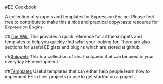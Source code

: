 #EE-Cookbook

A collection of snippets and templates for Expression Engine. Please feel free to contribute to make this a nice and practical copy/paste resource for Expression Engine.

##[The Wiki](https://github.com/expressionengine/cookbook/wiki)
This provides a quick reference for all the snippets and templates to help you quickly find what your looking for. There are also sections for useful EE gists and plugins which are stored at github.

##[Snippets](https://github.com/expressionengine/cookbook/wiki/Snippets)
This is a collection of short snippets that can be used in your everyday EE development.

##[Templates](https://github.com/expressionengine/cookbook/wiki/Templates)
Useful templates that can either help people learn how to implement EE in their projects or use to get started on a project.